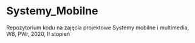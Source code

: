 # Systemy_Mobilne
Repozytorium kodu na zajęcia projektowe Systemy mobilne i multimedia, W8, PWr, 2020, II stopień
